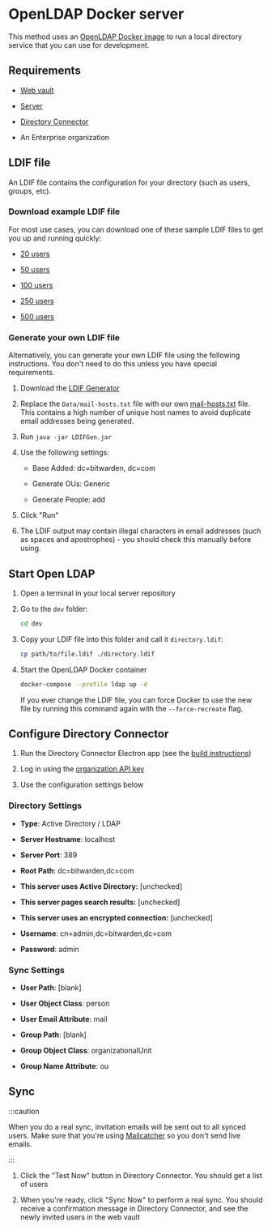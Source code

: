# OpenLDAP Docker server

This method uses an [OpenLDAP Docker image](https://github.com/osixia/docker-openldap) to run a
local directory service that you can use for development.

## Requirements

- [Web vault](../../clients/web-vault)

- [Server](../../server/guide.md)

- [Directory Connector](./index.mdx)

- An Enterprise organization

## LDIF file

An LDIF file contains the configuration for your directory (such as users, groups, etc).

### Download example LDIF file

For most use cases, you can download one of these sample LDIF files to get you up and running
quickly:

- [20 users](./directory-20.ldif)

- [50 users](./directory-50.ldif)

- [100 users](./directory-100.ldif)

- [250 users](./directory-250.ldif)

- [500 users](./directory-500.ldif)

### Generate your own LDIF file

Alternatively, you can generate your own LDIF file using the following instructions. You don't need
to do this unless you have special requirements.

1. Download the [LDIF Generator](https://ldapwiki.com/wiki/LDIF%20Generator)

2. Replace the `Data/mail-hosts.txt` file with our own [mail-hosts.txt](./mail-hosts.txt) file. This
   contains a high number of unique host names to avoid duplicate email addresses being generated.

3. Run `java -jar LDIFGen.jar`

4. Use the following settings:

   - Base Added: dc=bitwarden, dc=com

   - Generate OUs: Generic

   - Generate People: add

5. Click "Run"

6. The LDIF output may contain illegal characters in email addresses (such as spaces and
   apostrophes) - you should check this manually before using.

## Start Open LDAP

1. Open a terminal in your local server repository

2. Go to the `dev` folder:

   ```bash
   cd dev
   ```

3. Copy your LDIF file into this folder and call it `directory.ldif`:

   ```bash
   cp path/to/file.ldif ./directory.ldif
   ```

4. Start the OpenLDAP Docker container

   ```bash
   docker-compose --profile ldap up -d
   ```

   If you ever change the LDIF file, you can force Docker to use the new file by running this
   command again with the `--force-recreate` flag.

## Configure Directory Connector

1. Run the Directory Connector Electron app (see the [build instructions](./index.mdx))

2. Log in using the [organization API key](https://bitwarden.com/help/public-api/#authentication)

3. Use the configuration settings below

### Directory Settings

- **Type**: Active Directory / LDAP

- **Server Hostname**: localhost

- **Server Port**: 389

- **Root Path**: dc=bitwarden,dc=com

- **This server uses Active Directory:** [unchecked]

- **This server pages search results:** [unchecked]

- **This server uses an encrypted connection:** [unchecked]

- **Username**: cn=admin,dc=bitwarden,dc=com

- **Password**: admin

### Sync Settings

- **User Path**: [blank]

- **User Object Class**: person

- **User Email Attribute**: mail

- **Group Path**: [blank]

- **Group Object Class**: organizationalUnit

- **Group Name Attribute**: ou

## Sync

:::caution

When you do a real sync, invitation emails will be sent out to all synced users. Make sure that
you're using [Mailcatcher](../../../server/guide/#mailcatcher) so you don't send live emails.

:::

1. Click the "Test Now" button in Directory Connector. You should get a list of users

2. When you're ready, click "Sync Now" to perform a real sync. You should receive a confirmation
   message in Directory Connector, and see the newly invited users in the web vault
